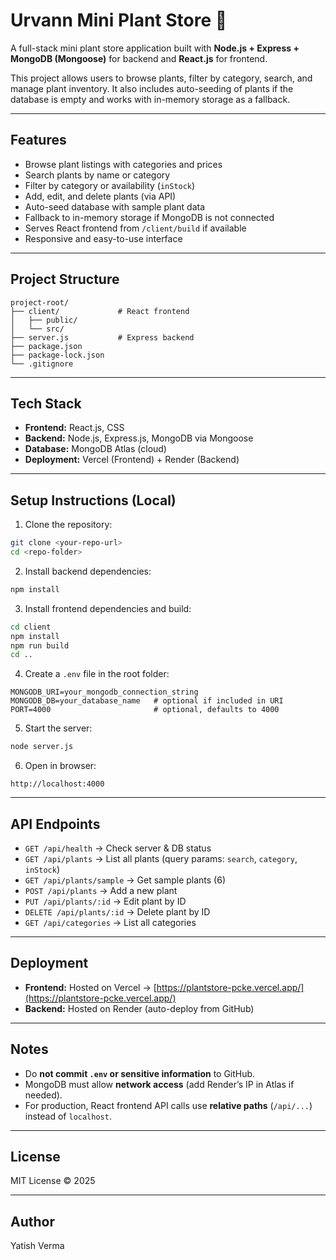 # Urvann Mini Plant Store 🌱

A full-stack mini plant store application built with **Node.js + Express + MongoDB (Mongoose)** for backend and **React.js** for frontend.  

This project allows users to browse plants, filter by category, search, and manage plant inventory. It also includes auto-seeding of plants if the database is empty and works with in-memory storage as a fallback.

---

## **Features**

- Browse plant listings with categories and prices
- Search plants by name or category
- Filter by category or availability (`inStock`)
- Add, edit, and delete plants (via API)
- Auto-seed database with sample plant data
- Fallback to in-memory storage if MongoDB is not connected
- Serves React frontend from `/client/build` if available
- Responsive and easy-to-use interface

---

## **Project Structure**

```
project-root/
├── client/             # React frontend
│   ├── public/
│   └── src/
├── server.js           # Express backend
├── package.json
├── package-lock.json
└── .gitignore
```

---

## **Tech Stack**

- **Frontend:** React.js, CSS  
- **Backend:** Node.js, Express.js, MongoDB via Mongoose  
- **Database:** MongoDB Atlas (cloud)  
- **Deployment:** Vercel (Frontend) + Render (Backend)  

---

## **Setup Instructions (Local)**

1. Clone the repository:

```bash
git clone <your-repo-url>
cd <repo-folder>
```

2. Install backend dependencies:

```bash
npm install
```

3. Install frontend dependencies and build:

```bash
cd client
npm install
npm run build
cd ..
```

4. Create a `.env` file in the root folder:

```env
MONGODB_URI=your_mongodb_connection_string
MONGODB_DB=your_database_name   # optional if included in URI
PORT=4000                       # optional, defaults to 4000
```

5. Start the server:

```bash
node server.js
```

6. Open in browser:  
```
http://localhost:4000
```

---

## **API Endpoints**

- `GET /api/health` → Check server & DB status  
- `GET /api/plants` → List all plants (query params: `search`, `category`, `inStock`)  
- `GET /api/plants/sample` → Get sample plants (6)  
- `POST /api/plants` → Add a new plant  
- `PUT /api/plants/:id` → Edit plant by ID  
- `DELETE /api/plants/:id` → Delete plant by ID  
- `GET /api/categories` → List all categories  

---

## **Deployment**

- **Frontend:** Hosted on Vercel → [https://plantstore-pcke.vercel.app/](https://plantstore-pcke.vercel.app/)  
- **Backend:** Hosted on Render (auto-deploy from GitHub)  

---

## **Notes**

- Do **not commit `.env` or sensitive information** to GitHub.  
- MongoDB must allow **network access** (add Render’s IP in Atlas if needed).  
- For production, React frontend API calls use **relative paths** (`/api/...`) instead of `localhost`.  

---

## **License**

MIT License © 2025

---

## **Author**

Yatish Verma
